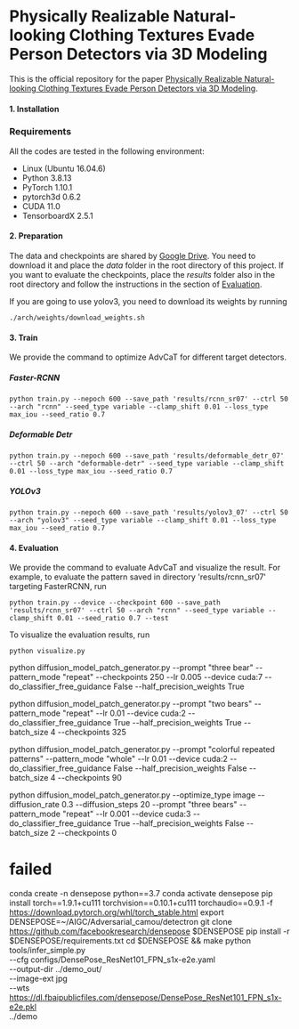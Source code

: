 # Physically Realizable Natural-looking Clothing Textures Evade Person Detectors via 3D Modeling

This is the official repository for the paper [Physically Realizable Natural-looking Clothing Textures Evade Person Detectors via 3D Modeling](https://openaccess.thecvf.com/content/CVPR2023/html/Hu_Physically_Realizable_Natural-Looking_Clothing_Textures_Evade_Person_Detectors_via_3D_CVPR_2023_paper.html).

<!-- toc -->
#### 1. Installation
### Requirements
All the codes are tested in the following environment:
* Linux (Ubuntu 16.04.6)
* Python 3.8.13
* PyTorch 1.10.1
* pytorch3d 0.6.2
* CUDA 11.0
* TensorboardX 2.5.1

#### 2. Preparation
The data and checkpoints are shared by [Google Drive](https://drive.google.com/file/d/1Uddyu5pjFymjX66AA4HnEKk3fA7r8UVT/view). You need to download it and place the *data* folder in the root directory of this project. If you want to evaluate the checkpoints, place the *results* folder also in the root directory and follow the instructions in the section of [Evaluation](#4-evaluation).

If you are going to use yolov3, you need to download its weights by running
```
./arch/weights/download_weights.sh
```
#### 3. Train
We provide the command to optimize AdvCaT for different target detectors.

##### Faster-RCNN
```
python train.py --nepoch 600 --save_path 'results/rcnn_sr07' --ctrl 50 --arch "rcnn" --seed_type variable --clamp_shift 0.01 --loss_type max_iou --seed_ratio 0.7
```
##### Deformable Detr
```
python train.py --nepoch 600 --save_path 'results/deformable_detr_07' --ctrl 50 --arch "deformable-detr" --seed_type variable --clamp_shift 0.01 --loss_type max_iou --seed_ratio 0.7
```
##### YOLOv3
```
python train.py --nepoch 600 --save_path 'results/yolov3_07' --ctrl 50 --arch "yolov3" --seed_type variable --clamp_shift 0.01 --loss_type max_iou --seed_ratio 0.7
```
#### 4. Evaluation
We provide the command to evaluate AdvCaT and visualize the result. For example, to evaluate the pattern saved in directory 'results/rcnn_sr07' targeting FasterRCNN, run
```
python train.py --device --checkpoint 600 --save_path 'results/rcnn_sr07' --ctrl 50 --arch "rcnn" --seed_type variable --clamp_shift 0.01 --seed_ratio 0.7 --test
```

To visualize the evaluation results, run
```
python visualize.py
```

python diffusion_model_patch_generator.py --prompt "three bear" --pattern_mode "repeat" --checkpoints 250 --lr 0.005 --device cuda:7 --do_classifier_free_guidance False --half_precision_weights True

python diffusion_model_patch_generator.py --prompt "two bears" --pattern_mode "repeat" --lr 0.01 --device cuda:2 --do_classifier_free_guidance True --half_precision_weights True --batch_size 4 --checkpoints 325

python diffusion_model_patch_generator.py --prompt "colorful repeated patterns" --pattern_mode "whole" --lr 0.01 --device cuda:2 --do_classifier_free_guidance False --half_precision_weights False --batch_size 4 --checkpoints 90

python diffusion_model_patch_generator.py --optimize_type image --diffusion_rate 0.3 --diffusion_steps 20 --prompt "three bears" --pattern_mode "repeat" --lr 0.001 --device cuda:3 --do_classifier_free_guidance True --half_precision_weights False --batch_size 2 --checkpoints 0


# failed 
conda create -n densepose python==3.7
conda activate densepose
pip install torch==1.9.1+cu111 torchvision==0.10.1+cu111 torchaudio==0.9.1 -f https://download.pytorch.org/whl/torch_stable.html
export DENSEPOSE=~/AIGC/Adversarial_camou/detectron
git clone https://github.com/facebookresearch/densepose $DENSEPOSE
pip install -r $DENSEPOSE/requirements.txt
cd $DENSEPOSE && make
python tools/infer_simple.py \
    --cfg configs/DensePose_ResNet101_FPN_s1x-e2e.yaml \
    --output-dir ../demo_out/ \
    --image-ext jpg \
    --wts https://dl.fbaipublicfiles.com/densepose/DensePose_ResNet101_FPN_s1x-e2e.pkl \
    ../demo


